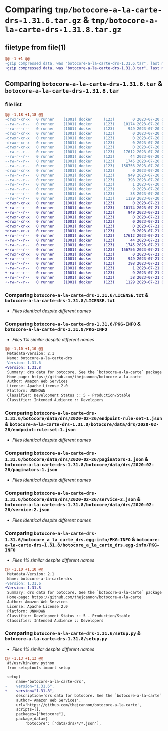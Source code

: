 # Comparing `tmp/botocore-a-la-carte-drs-1.31.6.tar.gz` & `tmp/botocore-a-la-carte-drs-1.31.8.tar.gz`

## filetype from file(1)

```diff
@@ -1 +1 @@
-gzip compressed data, was "botocore-a-la-carte-drs-1.31.6.tar", last modified: Thu Jul 20 01:20:16 2023, max compression
+gzip compressed data, was "botocore-a-la-carte-drs-1.31.8.tar", last modified: Fri Jul 21 01:21:25 2023, max compression
```

## Comparing `botocore-a-la-carte-drs-1.31.6.tar` & `botocore-a-la-carte-drs-1.31.8.tar`

### file list

```diff
@@ -1,18 +1,18 @@
-drwxr-xr-x   0 runner    (1001) docker     (123)        0 2023-07-20 01:20:16.258646 botocore-a-la-carte-drs-1.31.6/
--rw-r--r--   0 runner    (1001) docker     (123)    10174 2023-07-20 01:20:16.000000 botocore-a-la-carte-drs-1.31.6/LICENSE.txt
--rw-r--r--   0 runner    (1001) docker     (123)      949 2023-07-20 01:20:16.258646 botocore-a-la-carte-drs-1.31.6/PKG-INFO
-drwxr-xr-x   0 runner    (1001) docker     (123)        0 2023-07-20 01:20:16.254646 botocore-a-la-carte-drs-1.31.6/botocore/
-drwxr-xr-x   0 runner    (1001) docker     (123)        0 2023-07-20 01:20:16.254646 botocore-a-la-carte-drs-1.31.6/botocore/data/
-drwxr-xr-x   0 runner    (1001) docker     (123)        0 2023-07-20 01:20:16.254646 botocore-a-la-carte-drs-1.31.6/botocore/data/drs/
-drwxr-xr-x   0 runner    (1001) docker     (123)        0 2023-07-20 01:20:16.254646 botocore-a-la-carte-drs-1.31.6/botocore/data/drs/2020-02-26/
--rw-r--r--   0 runner    (1001) docker     (123)    17612 2023-07-20 01:19:55.000000 botocore-a-la-carte-drs-1.31.6/botocore/data/drs/2020-02-26/endpoint-rule-set-1.json
--rw-r--r--   0 runner    (1001) docker     (123)       44 2023-07-20 01:19:55.000000 botocore-a-la-carte-drs-1.31.6/botocore/data/drs/2020-02-26/examples-1.json
--rw-r--r--   0 runner    (1001) docker     (123)     1745 2023-07-20 01:19:55.000000 botocore-a-la-carte-drs-1.31.6/botocore/data/drs/2020-02-26/paginators-1.json
--rw-r--r--   0 runner    (1001) docker     (123)   156756 2023-07-20 01:19:55.000000 botocore-a-la-carte-drs-1.31.6/botocore/data/drs/2020-02-26/service-2.json
-drwxr-xr-x   0 runner    (1001) docker     (123)        0 2023-07-20 01:20:16.258646 botocore-a-la-carte-drs-1.31.6/botocore_a_la_carte_drs.egg-info/
--rw-r--r--   0 runner    (1001) docker     (123)      949 2023-07-20 01:20:16.000000 botocore-a-la-carte-drs-1.31.6/botocore_a_la_carte_drs.egg-info/PKG-INFO
--rw-r--r--   0 runner    (1001) docker     (123)      398 2023-07-20 01:20:16.000000 botocore-a-la-carte-drs-1.31.6/botocore_a_la_carte_drs.egg-info/SOURCES.txt
--rw-r--r--   0 runner    (1001) docker     (123)        1 2023-07-20 01:20:16.000000 botocore-a-la-carte-drs-1.31.6/botocore_a_la_carte_drs.egg-info/dependency_links.txt
--rw-r--r--   0 runner    (1001) docker     (123)        9 2023-07-20 01:20:16.000000 botocore-a-la-carte-drs-1.31.6/botocore_a_la_carte_drs.egg-info/top_level.txt
--rw-r--r--   0 runner    (1001) docker     (123)       38 2023-07-20 01:20:16.258646 botocore-a-la-carte-drs-1.31.6/setup.cfg
--rw-r--r--   0 runner    (1001) docker     (123)     1129 2023-07-20 01:20:16.000000 botocore-a-la-carte-drs-1.31.6/setup.py
+drwxr-xr-x   0 runner    (1001) docker     (123)        0 2023-07-21 01:21:25.171001 botocore-a-la-carte-drs-1.31.8/
+-rw-r--r--   0 runner    (1001) docker     (123)    10174 2023-07-21 01:21:24.000000 botocore-a-la-carte-drs-1.31.8/LICENSE.txt
+-rw-r--r--   0 runner    (1001) docker     (123)      949 2023-07-21 01:21:25.171001 botocore-a-la-carte-drs-1.31.8/PKG-INFO
+drwxr-xr-x   0 runner    (1001) docker     (123)        0 2023-07-21 01:21:25.171001 botocore-a-la-carte-drs-1.31.8/botocore/
+drwxr-xr-x   0 runner    (1001) docker     (123)        0 2023-07-21 01:21:25.171001 botocore-a-la-carte-drs-1.31.8/botocore/data/
+drwxr-xr-x   0 runner    (1001) docker     (123)        0 2023-07-21 01:21:25.171001 botocore-a-la-carte-drs-1.31.8/botocore/data/drs/
+drwxr-xr-x   0 runner    (1001) docker     (123)        0 2023-07-21 01:21:25.171001 botocore-a-la-carte-drs-1.31.8/botocore/data/drs/2020-02-26/
+-rw-r--r--   0 runner    (1001) docker     (123)    17612 2023-07-21 01:21:06.000000 botocore-a-la-carte-drs-1.31.8/botocore/data/drs/2020-02-26/endpoint-rule-set-1.json
+-rw-r--r--   0 runner    (1001) docker     (123)       44 2023-07-21 01:21:06.000000 botocore-a-la-carte-drs-1.31.8/botocore/data/drs/2020-02-26/examples-1.json
+-rw-r--r--   0 runner    (1001) docker     (123)     1745 2023-07-21 01:21:06.000000 botocore-a-la-carte-drs-1.31.8/botocore/data/drs/2020-02-26/paginators-1.json
+-rw-r--r--   0 runner    (1001) docker     (123)   156756 2023-07-21 01:21:06.000000 botocore-a-la-carte-drs-1.31.8/botocore/data/drs/2020-02-26/service-2.json
+drwxr-xr-x   0 runner    (1001) docker     (123)        0 2023-07-21 01:21:25.171001 botocore-a-la-carte-drs-1.31.8/botocore_a_la_carte_drs.egg-info/
+-rw-r--r--   0 runner    (1001) docker     (123)      949 2023-07-21 01:21:25.000000 botocore-a-la-carte-drs-1.31.8/botocore_a_la_carte_drs.egg-info/PKG-INFO
+-rw-r--r--   0 runner    (1001) docker     (123)      398 2023-07-21 01:21:25.000000 botocore-a-la-carte-drs-1.31.8/botocore_a_la_carte_drs.egg-info/SOURCES.txt
+-rw-r--r--   0 runner    (1001) docker     (123)        1 2023-07-21 01:21:25.000000 botocore-a-la-carte-drs-1.31.8/botocore_a_la_carte_drs.egg-info/dependency_links.txt
+-rw-r--r--   0 runner    (1001) docker     (123)        9 2023-07-21 01:21:25.000000 botocore-a-la-carte-drs-1.31.8/botocore_a_la_carte_drs.egg-info/top_level.txt
+-rw-r--r--   0 runner    (1001) docker     (123)       38 2023-07-21 01:21:25.171001 botocore-a-la-carte-drs-1.31.8/setup.cfg
+-rw-r--r--   0 runner    (1001) docker     (123)     1129 2023-07-21 01:21:24.000000 botocore-a-la-carte-drs-1.31.8/setup.py
```

### Comparing `botocore-a-la-carte-drs-1.31.6/LICENSE.txt` & `botocore-a-la-carte-drs-1.31.8/LICENSE.txt`

 * *Files identical despite different names*

### Comparing `botocore-a-la-carte-drs-1.31.6/PKG-INFO` & `botocore-a-la-carte-drs-1.31.8/PKG-INFO`

 * *Files 1% similar despite different names*

```diff
@@ -1,10 +1,10 @@
 Metadata-Version: 2.1
 Name: botocore-a-la-carte-drs
-Version: 1.31.6
+Version: 1.31.8
 Summary: drs data for botocore. See the `botocore-a-la-carte` package for more info.
 Home-page: https://github.com/thejcannon/botocore-a-la-carte
 Author: Amazon Web Services
 License: Apache License 2.0
 Platform: UNKNOWN
 Classifier: Development Status :: 5 - Production/Stable
 Classifier: Intended Audience :: Developers
```

### Comparing `botocore-a-la-carte-drs-1.31.6/botocore/data/drs/2020-02-26/endpoint-rule-set-1.json` & `botocore-a-la-carte-drs-1.31.8/botocore/data/drs/2020-02-26/endpoint-rule-set-1.json`

 * *Files identical despite different names*

### Comparing `botocore-a-la-carte-drs-1.31.6/botocore/data/drs/2020-02-26/paginators-1.json` & `botocore-a-la-carte-drs-1.31.8/botocore/data/drs/2020-02-26/paginators-1.json`

 * *Files identical despite different names*

### Comparing `botocore-a-la-carte-drs-1.31.6/botocore/data/drs/2020-02-26/service-2.json` & `botocore-a-la-carte-drs-1.31.8/botocore/data/drs/2020-02-26/service-2.json`

 * *Files identical despite different names*

### Comparing `botocore-a-la-carte-drs-1.31.6/botocore_a_la_carte_drs.egg-info/PKG-INFO` & `botocore-a-la-carte-drs-1.31.8/botocore_a_la_carte_drs.egg-info/PKG-INFO`

 * *Files 1% similar despite different names*

```diff
@@ -1,10 +1,10 @@
 Metadata-Version: 2.1
 Name: botocore-a-la-carte-drs
-Version: 1.31.6
+Version: 1.31.8
 Summary: drs data for botocore. See the `botocore-a-la-carte` package for more info.
 Home-page: https://github.com/thejcannon/botocore-a-la-carte
 Author: Amazon Web Services
 License: Apache License 2.0
 Platform: UNKNOWN
 Classifier: Development Status :: 5 - Production/Stable
 Classifier: Intended Audience :: Developers
```

### Comparing `botocore-a-la-carte-drs-1.31.6/setup.py` & `botocore-a-la-carte-drs-1.31.8/setup.py`

 * *Files 1% similar despite different names*

```diff
@@ -1,13 +1,13 @@
 #!/usr/bin/env python
 from setuptools import setup
 
 setup(
     name='botocore-a-la-carte-drs',
-    version="1.31.6",
+    version="1.31.8",
     description='drs data for botocore. See the `botocore-a-la-carte` package for more info.',
     author='Amazon Web Services',
     url='https://github.com/thejcannon/botocore-a-la-carte',
     scripts=[],
     packages=["botocore"],
     package_data={
         'botocore': ['data/drs/*/*.json'],
```

